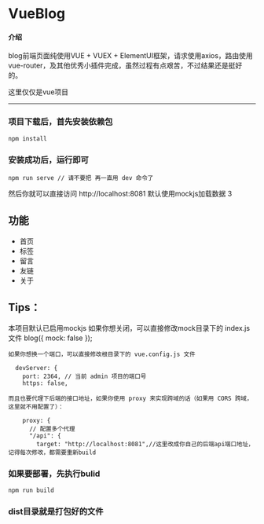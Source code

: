 # VueBlog

#### 介绍
blog前端页面纯使用VUE + VUEX + ElementUI框架，请求使用axios，路由使用vue-router，及其他优秀小插件完成，虽然过程有点艰苦，不过结果还是挺好的。

这里仅仅是vue项目


*********************************************************
### 项目下载后，首先安装依赖包
```
npm install
```

### 安装成功后，运行即可
```
npm run serve // 请不要把 再一直用 dev 命令了
```
然后你就可以直接访问 http://localhost:8081 默认使用mockjs加载数据
3

## 功能
- 首页
- 标签
- 留言
- 友链
- 关于




## Tips：

本项目默认已启用mockjs 
如果你想关闭，可以直接修改mock目录下的 index.js 文件
blog({ mock: false });

```
如果你想换一个端口，可以直接修改根目录下的 vue.config.js 文件

  devServer: {
    port: 2364, // 当前 admin 项目的端口号
    https: false,

而且也要代理下后端的接口地址，如果你使用 proxy 来实现跨域的话（如果用 CORS 跨域，这里就不用配置了）：

    proxy: {
      // 配置多个代理
      "/api": {
        target: "http://localhost:8081",//这里改成你自己的后端api端口地址，记得每次修改，都需要重新build

```

### 如果要部署，先执行bulid
```
npm run build

```
### dist目录就是打包好的文件



